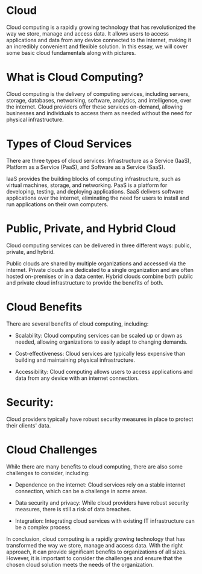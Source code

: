 # Cloud
Cloud computing is a rapidly growing technology that has revolutionized the way we store, manage and access data. It allows users to access applications and data from any device connected to the internet, making it an incredibly convenient and flexible solution. In this essay, we will cover some basic cloud fundamentals along with pictures.

# What is Cloud Computing?
Cloud computing is the delivery of computing services, including servers, storage, databases, networking, software, analytics, and intelligence, over the internet. Cloud providers offer these services on-demand, allowing businesses and individuals to access them as needed without the need for physical infrastructure.

# Types of Cloud Services
There are three types of cloud services: Infrastructure as a Service (IaaS), Platform as a Service (PaaS), and Software as a Service (SaaS).

IaaS provides the building blocks of computing infrastructure, such as virtual machines, storage, and networking. PaaS is a platform for developing, testing, and deploying applications. SaaS delivers software applications over the internet, eliminating the need for users to install and run applications on their own computers.

# Public, Private, and Hybrid Cloud
Cloud computing services can be delivered in three different ways: public, private, and hybrid.

Public clouds are shared by multiple organizations and accessed via the internet. Private clouds are dedicated to a single organization and are often hosted on-premises or in a data center. Hybrid clouds combine both public and private cloud infrastructure to provide the benefits of both.

# Cloud Benefits
There are several benefits of cloud computing, including:

- Scalability: Cloud computing services can be scaled up or down as needed, allowing organizations to easily adapt to changing demands.

- Cost-effectiveness: Cloud services are typically less expensive than building and maintaining physical infrastructure.

- Accessibility: Cloud computing allows users to access applications and data from any device with an internet connection.

# Security: 
Cloud providers typically have robust security measures in place to protect their clients' data.

# Cloud Challenges
While there are many benefits to cloud computing, there are also some challenges to consider, including:

- Dependence on the internet: Cloud services rely on a stable internet connection, which can be a challenge in some areas.

- Data security and privacy: While cloud providers have robust security measures, there is still a risk of data breaches.

- Integration: Integrating cloud services with existing IT infrastructure can be a complex process.

In conclusion, cloud computing is a rapidly growing technology that has transformed the way we store, manage and access data. With the right approach, it can provide significant benefits to organizations of all sizes. However, it is important to consider the challenges and ensure that the chosen cloud solution meets the needs of the organization.
